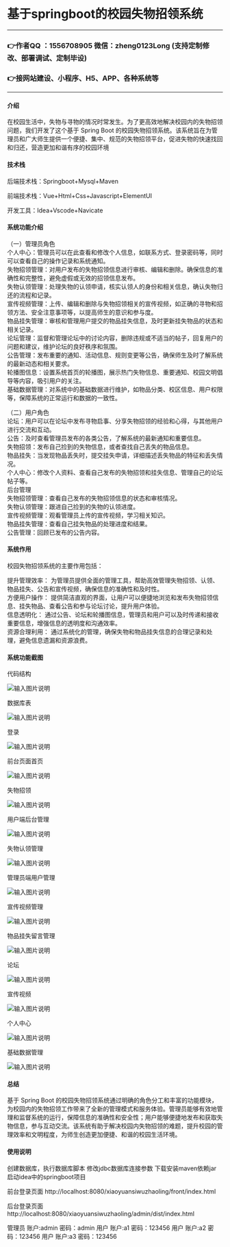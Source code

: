 # 基于springboot的校园失物招领系统

---
### 👉作者QQ ：1556708905 微信：zheng0123Long (支持定制修改、部署调试、定制毕设)

### 👉接网站建设、小程序、H5、APP、各种系统等

---

#### 介绍

在校园生活中，失物与寻物的情况时常发生。为了更高效地解决校园内的失物招领问题，我们开发了这个基于 Spring Boot 的校园失物招领系统。该系统旨在为管理员和广大师生提供一个便捷、集中、规范的失物招领平台，促进失物的快速找回和归还，营造更加和谐有序的校园环境

#### 技术栈

后端技术栈：Springboot+Mysql+Maven

前端技术栈：Vue+Html+Css+Javascript+ElementUI

开发工具：Idea+Vscode+Navicate

#### 系统功能介绍

（一）管理员角色  
个人中心：管理员可以在此查看和修改个人信息，如联系方式、登录密码等，同时可以查看自己的操作记录和系统通知。  
失物招领管理：对用户发布的失物招领信息进行审核、编辑和删除。确保信息的准确性和完整性，避免虚假或无效的招领信息发布。  
失物认领管理：处理失物的认领申请，核实认领人的身份和相关信息，确认失物归还的流程和记录。  
宣传视频管理：上传、编辑和删除与失物招领相关的宣传视频，如正确的寻物和招领方法、安全注意事项等，以提高师生的意识和参与度。  
物品挂失管理：审核和管理用户提交的物品挂失信息，及时更新挂失物品的状态和相关记录。  
论坛管理：监督和管理论坛中的讨论内容，删除违规或不适当的帖子，回复用户的问题和建议，维护论坛的良好秩序和氛围。  
公告管理：发布重要的通知、活动信息、规则变更等公告，确保师生及时了解系统的最新动态和相关要求。  
轮播图信息：设置系统首页的轮播图，展示热门失物信息、重要通知、校园文明倡导等内容，吸引用户的关注。  
基础数据管理：对系统中的基础数据进行维护，如物品分类、校区信息、用户权限等，保障系统的正常运行和数据的一致性。  

（二）用户角色  
论坛：用户可以在论坛中发布寻物启事、分享失物招领的经验和心得，与其他用户进行交流和互动。  
公告：及时查看管理员发布的各类公告，了解系统的最新通知和重要信息。  
失物招领：发布自己捡到的失物信息，或者查找自己丢失的物品信息。  
物品挂失：当发现物品丢失时，提交挂失申请，详细描述丢失物品的特征和丢失情况。  
个人中心：修改个人资料、查看自己发布的失物招领和挂失信息、管理自己的论坛帖子等。  
后台管理  
失物招领管理：查看自己发布的失物招领信息的状态和审核情况。  
失物认领管理：跟进自己捡到的失物的认领进度。  
宣传视频管理：观看管理员上传的宣传视频，学习相关知识。  
物品挂失管理：查看自己挂失物品的处理进度和结果。  
公告管理：回顾已发布的公告内容。  

#### 系统作用

校园失物招领系统的主要作用包括：  

提升管理效率： 为管理员提供全面的管理工具，帮助高效管理失物招领、认领、物品挂失、公告和宣传视频，确保信息的准确性和及时性。  
方便用户操作： 提供简洁直观的界面，让用户可以便捷地浏览和发布失物招领信息、挂失物品、查看公告和参与论坛讨论，提升用户体验。  
信息透明化： 通过公告、论坛和轮播图信息，管理员和用户可以及时传递和接收重要信息，增强信息的透明度和沟通效率。  
资源合理利用： 通过系统化的管理，确保失物和物品挂失信息的合理记录和处理，避免信息遗漏和资源浪费。  

#### 系统功能截图

代码结构

![输入图片说明](images/ee8dcdd0d0de4277088fc57844bdc83.png)

数据库表

![输入图片说明](images/9f2c739ca3bb9ff8ea429684cbd946d.png)

登录

![输入图片说明](images/4ab0d430fbe5678dc3e6c5b91c3edc2.png)

前台页面首页

![输入图片说明](images/3635c1d9448ab0584c6fc09beb5cf15.png)

失物招领

![输入图片说明](images/d9420f3d5969ea2475b50974d8e62d4.png)

用户端后台管理

![输入图片说明](images/5ce0d7a2a364766721829bc47af6fd2.png)

失物认领管理

![输入图片说明](images/d8f5fb24bb9d000c161cff5e1f94e6f.png)

管理员端用户管理

![输入图片说明](images/06f710e44696ff3b39550f5158fc5bb.png)

宣传视频管理

![输入图片说明](images/e0b8884996c15b9b1e22980119cc3d3.png)

物品挂失留言管理

![输入图片说明](images/c1150eb67571aba9a1e47ae37f5d512.png)

论坛

![输入图片说明](images/2898a2241f4967a7206738b03278ec1.png)

宣传视频

![输入图片说明](images/ba10bedae95070eeeb18d46c91f7a15.png)

个人中心

![输入图片说明](images/8adaf463cb570dcdcfb17d2ea08b2e1.png)

基础数据管理

![输入图片说明](images/f48d90a53f5bdd0724f50b62598f054.png)

#### 总结

基于 Spring Boot 的校园失物招领系统通过明确的角色分工和丰富的功能模块，为校园内的失物招领工作带来了全新的管理模式和服务体验。管理员能够有效地管理和监督系统的运行，保障信息的准确性和安全性；用户能够便捷地发布和获取失物信息，参与互动交流。该系统有助于解决校园内失物招领的难题，提升校园的管理效率和文明程度，为师生创造更加便捷、和谐的校园生活环境。

#### 使用说明

创建数据库，执行数据库脚本 修改jdbc数据库连接参数 下载安装maven依赖jar 启动idea中的springboot项目

前台登录页面
http://localhost:8080/xiaoyuansiwuzhaoling/front/index.html

后台登录页面
http://localhost:8080/xiaoyuansiwuzhaoling/admin/dist/index.html

管理员			账户:admin 	密码：admin
用户				账户:a1 		密码：123456
用户				账户:a2 		密码：123456
用户				账户:a3 		密码：123456